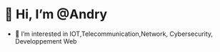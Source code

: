 # 👋 Hi, I’m @Andry
- 👀 I’m interested in IOT,Telecommunication,Network, Cybersecurity, Developpement Web

